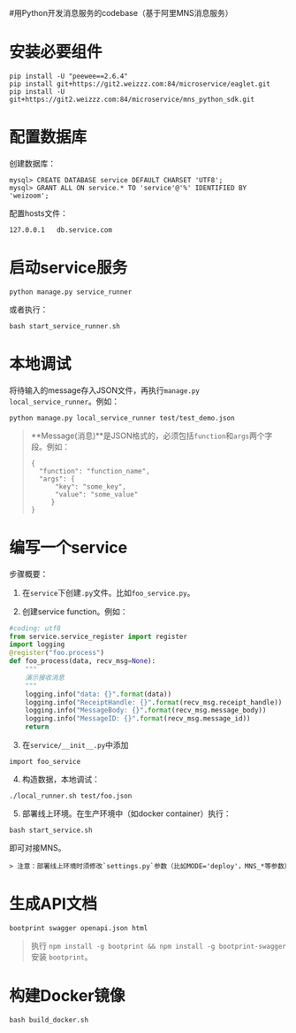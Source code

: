 #用Python开发消息服务的codebase（基于阿里MNS消息服务）

# 安装必要组件

```
pip install -U "peewee==2.6.4"
pip install git+https://git2.weizzz.com:84/microservice/eaglet.git
pip install -U git+https://git2.weizzz.com:84/microservice/mns_python_sdk.git
```

# 配置数据库

创建数据库：
```
mysql> CREATE DATABASE service DEFAULT CHARSET 'UTF8';
mysql> GRANT ALL ON service.* TO 'service'@'%' IDENTIFIED BY 'weizoom';
```

配置hosts文件：
```
127.0.0.1   db.service.com
```

# 启动service服务
```
python manage.py service_runner
```

或者执行：
```
bash start_service_runner.sh
```

# 本地调试

将待输入的message存入JSON文件，再执行`manage.py local_service_runner`。例如：
```
python manage.py local_service_runner test/test_demo.json
```

> **Message(消息)**是JSON格式的，必须包括`function`和`args`两个字段。例如：
> ```
> {
>   "function": "function_name",
>   "args": {
>       "key": "some_key",
>       "value": "some_value"
>      }
> }
> ```

# 编写一个service

步骤概要：

1. 在`service`下创建`.py`文件。比如`foo_service.py`。

2. 创建service function。例如：
```python
#coding: utf8
from service.service_register import register
import logging
@register("foo.process")
def foo_process(data, recv_msg=None):
    """
    演示接收消息
    """
    logging.info("data: {}".format(data))
    logging.info("ReceiptHandle: {}".format(recv_msg.receipt_handle))
    logging.info("MessageBody: {}".format(recv_msg.message_body))
    logging.info("MessageID: {}".format(recv_msg.message_id))
    return
```

3. 在`service/__init__.py`中添加
```
import foo_service
```

4. 构造数据，本地调试：
```
./local_runner.sh test/foo.json
```

5. 部署线上环境。在生产环境中（如docker container）执行：
```
bash start_service.sh
```
即可对接MNS。

    > 注意：部署线上环境时须修改`settings.py`参数（比如MODE='deploy'，MNS_*等参数）


# 生成API文档

```
bootprint swagger openapi.json html
```

> 执行 `npm install -g bootprint && npm install -g bootprint-swagger` 安装 `bootprint`。

# 构建Docker镜像

```
bash build_docker.sh
```
